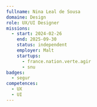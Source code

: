 ```yaml
---
fullname: Nina Leal de Sousa
domaine: Design
role: UX/UI Designer
missions:
  - start: 2024-02-26
    end: 2025-09-30
    status: independent
    employer: Malt
    startups:
      - france.nation.verte.agir
      - snu
badges:
  - segur
competences:
  - UX
  - UI
---
```

